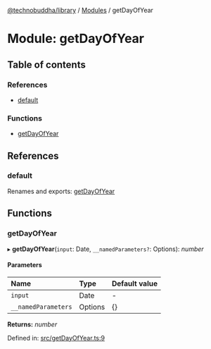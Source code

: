 [@technobuddha/library](../../README.md) / [Modules](../Modules.md) / getDayOfYear

# Module: getDayOfYear

## Table of contents

### References

- [default](getdayofyear.md#default)

### Functions

- [getDayOfYear](getdayofyear.md#getdayofyear)

## References

### default

Renames and exports: [getDayOfYear](getdayofyear.md#getdayofyear)

## Functions

### getDayOfYear

▸ **getDayOfYear**(`input`: Date, `__namedParameters?`: Options): *number*

#### Parameters

| Name | Type | Default value |
| :------ | :------ | :------ |
| `input` | Date | - |
| `__namedParameters` | Options | {} |

**Returns:** *number*

Defined in: [src/getDayOfYear.ts:9](https://github.com/technobuddha/hill.software/blob/65b5e5d/packages/library/src/getDayOfYear.ts#L9)
